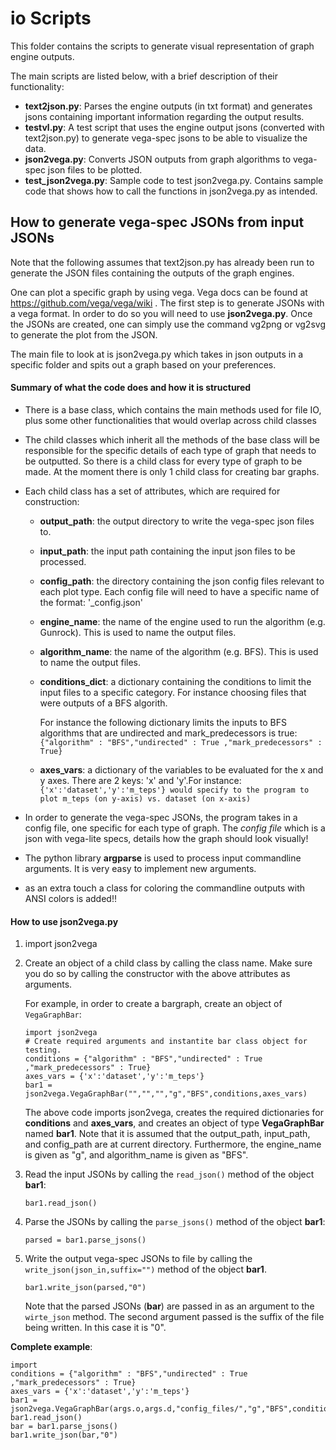 # io Scripts

This folder contains the scripts to generate visual representation of graph engine outputs.

The main scripts are listed below, with a brief description of their functionality:
* **text2json.py**: Parses the engine outputs (in txt format) and generates jsons containing important information regarding the output results.
* **testvl.py**: A test script that uses the engine output jsons (converted with text2json.py) to generate vega-spec jsons to be able to visualize the data.
* **json2vega.py**: Converts JSON outputs from graph algorithms to vega-spec json files to be plotted.
* **test_json2vega.py**: Sample code to test json2vega.py. Contains sample code that shows how to call the functions in json2vega.py as intended.

## How to generate vega-spec JSONs from input JSONs
Note that the following assumes that text2json.py has already been run to generate the JSON files containing the outputs of the graph engines.

One can plot a specific graph by using vega. Vega docs can be found at https://github.com/vega/vega/wiki .
The first step is to generate JSONs with a vega format. In order to do so you will need to use **json2vega.py**. Once the JSONs are created, one can simply use the command vg2png or vg2svg to generate the plot from the JSON.

The main file to look at is json2vega.py which takes in json outputs in a specific folder and spits out a graph based on your preferences.

#### Summary of what the code does and how it is structured

* There is a base class, which contains the main methods used for file IO, plus some other functionalities that would overlap across child classes
* The child classes which inherit all the methods of the base class will be responsible for the specific details of each type of graph that needs to be outputted. So there is a child class for every type of graph to be made. At the moment there is only 1 child class for creating bar graphs.
* Each child class has a set of attributes, which are required for construction:
	* **output_path**: the output directory to write the vega-spec json files to.
	* **input_path**: the input path containing the input json files to be processed.
	* **config_path**: the directory containing the json config files relevant to each plot type.
		Each config file will need to have a specific name of the format: '<plot type>\_config.json'
	* **engine_name**: the name of the engine used to run the algorithm (e.g. Gunrock). This is used to name the output files.
	* **algorithm_name**: the name of the algorithm (e.g. BFS). This is used to name the output files.
	* **conditions_dict**: a dictionary containing the conditions to limit the input files to a specific category. For instance choosing files that were outputs of a BFS algorith.

		For instance the following dictionary limits the inputs to BFS algorithms that are undirected and mark_predecessors is true:
		`{"algorithm" : "BFS","undirected" : True ,"mark_predecessors" : True}`
	* **axes_vars**: a dictionary of the variables to be evaluated for the x and y axes. There are 2 keys: 'x' and 'y'.For instance:
	`{'x':'dataset','y':'m_teps'} would specify to the program to plot m_teps (on y-axis) vs. dataset (on x-axis)`

* In order to generate the vega-spec JSONs, the program takes in a config file, one specific for each type of graph. The _config file_ which is  a json with vega-lite specs, details how the graph should look visually!
* The python library **argparse** is used to process input commandline arguments. It is very easy to implement new arguments.
* as an extra touch  a class for coloring the commandline outputs with ANSI colors is added!!

#### How to use json2vega.py
1. import json2vega
2. Create an object of a child class by calling the class name. Make sure you do so by calling the constructor with the above attributes as arguments.

	For example, in order to create a bargraph, create an object of `VegaGraphBar`:
	```
	import json2vega
	# Create required arguments and instantite bar class object for testing.
	conditions = {"algorithm" : "BFS","undirected" : True ,"mark_predecessors" : True}
	axes_vars = {'x':'dataset','y':'m_teps'}
	bar1 = json2vega.VegaGraphBar("","","","g","BFS",conditions,axes_vars)
	```
	The above code imports json2vega, creates the required dictionaries for **conditions** and **axes_vars**, and creates an object of type **VegaGraphBar** named **bar1**.
	Note that it is assumed that the output_path, input_path, and config_path are at current directory.
	Furthermore, the engine_name is given as "g", and algorithm_name is given as "BFS".
3. Read the input JSONs by calling the `read_json()` method of the object **bar1**:

	```
	bar1.read_json()
	```
4. Parse the JSONs by calling the `parse_jsons()` method of the object **bar1**:

	```
	parsed = bar1.parse_jsons()
	```
5. Write the output vega-spec JSONs to file by calling the `write_json(json_in,suffix="")` method of the object **bar1**.

	```
	bar1.write_json(parsed,"0")
	```

	Note that the parsed JSONs (**bar**) are passed in as an argument to the `wirte_json` method. The second argument passed is the suffix of the file being written. In this case it is "0".

**Complete example**:
```
import
conditions = {"algorithm" : "BFS","undirected" : True ,"mark_predecessors" : True}
axes_vars = {'x':'dataset','y':'m_teps'}
bar1 = json2vega.VegaGraphBar(args.o,args.d,"config_files/","g","BFS",conditions,axes_vars)
bar1.read_json()
bar = bar1.parse_jsons()
bar1.write_json(bar,"0")
```
